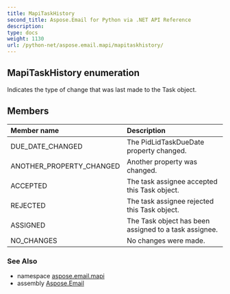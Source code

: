 ```yaml
---
title: MapiTaskHistory
second_title: Aspose.Email for Python via .NET API Reference
description: 
type: docs
weight: 1130
url: /python-net/aspose.email.mapi/mapitaskhistory/
---
```


## MapiTaskHistory enumeration

Indicates the type of change that was last made to the Task object.

## Members
| Member name | Description |
| :- | :- |
|DUE_DATE_CHANGED|The PidLidTaskDueDate property changed.|
|ANOTHER_PROPERTY_CHANGED|Another property was changed.|
|ACCEPTED|The task assignee accepted this Task object.|
|REJECTED|The task assignee rejected this Task object.|
|ASSIGNED|The Task object has been assigned to a task assignee.|
|NO_CHANGES|No changes were made.|

### See Also

* namespace [aspose.email.mapi](/python-net/aspose.email.mapi/)
* assembly [Aspose.Email](/python-net/)

